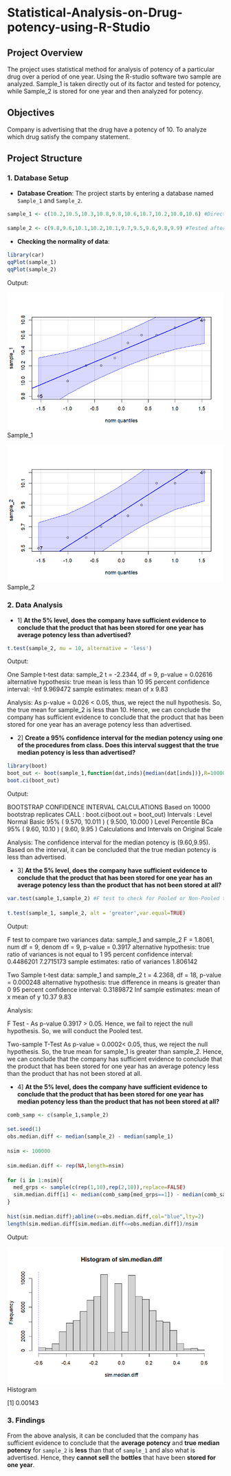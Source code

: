 # Statistical-Analysis-on-Drug-potency-using-R-Studio

## Project Overview

The project uses statistical method for analysis of potency of a particular drug over a period of one year. Using the R-studio software two sample are analyzed. Sample_1 is taken directly out of its factor and tested for potency, while Sample_2 is stored for one year and then analyzed for potency.  

## Objectives

Company is advertising that the drug have a potency of 10. To analyze which drug satisfy the company statement. 

## Project Structure

### 1. Database Setup

- **Database Creation**: The project starts by entering a database named `Sample_1` and `Sample_2`.

```R
sample_1 <- c(10.2,10.5,10.3,10.8,9.8,10.6,10.7,10.2,10.0,10.6) #Directly tested

sample_2 <- c(9.8,9.6,10.1,10.2,10.1,9.7,9.5,9.6,9.8,9.9) #Tested after 1 year
```
- **Checking the normality of data**:

```R
library(car)
qqPlot(sample_1)
qqPlot(sample_2)
```
Output:

![image](https://github.com/Devarbat/Statistical-Analysis-on-Drug-potency-using-R-Studio/blob/29240eea75b1f5d28223ebdf39c1228c37aa36b8/Sample_1.png)
Sample_1

![image_2](https://github.com/Devarbat/Statistical-Analysis-on-Drug-potency-using-R-Studio/blob/29240eea75b1f5d28223ebdf39c1228c37aa36b8/sample_2.png)
Sample_2

### 2. Data Analysis

- 1] **At the 5% level, does the company have sufficient evidence to conclude that the product that has been stored for one year has average potency less than advertised?**

```R
t.test(sample_2, mu = 10, alternative = 'less')
```

Output:

One Sample t-test
data: sample_2
t = -2.2344, df = 9, p-value = 0.02616
alternative hypothesis: true mean is less than 10
95 percent confidence interval:
-Inf 9.969472
sample estimates:
mean of x
9.83

Analysis:
As p-value = 0.026 < 0.05, thus, we reject the null hypothesis. So, the true mean for sample_2 is less than 10. Hence, we can conclude the company has sufficient evidence to conclude that the product that has been stored for one year has an average potency less than advertised.

- 2] **Create a 95% confidence interval for the median potency using one of the procedures from class. Does this interval suggest that the true median potency is less than advertised?**

```R
library(boot)
boot_out <- boot(sample_1,function(dat,inds){median(dat[inds])},R=10000)
boot.ci(boot_out)
```

Output:

BOOTSTRAP CONFIDENCE INTERVAL CALCULATIONS
Based on 10000 bootstrap replicates
CALL :
boot.ci(boot.out = boot_out)
Intervals :
Level Normal Basic
95% ( 9.570, 10.011 ) ( 9.500, 10.000 )
Level Percentile BCa
95% ( 9.60, 10.10 ) ( 9.60, 9.95 )
Calculations and Intervals on Original Scale

Analysis:
The confidence interval for the median potency is (9.60,9.95). Based on the interval, it can be concluded that the true median potency is less than advertised.

- 3] **At the 5% level, does the company have sufficient evidence to conclude that the product that has been stored for one year has an average potency less than the product that has not been stored at all?**

```R
var.test(sample_1,sample_2) #F test to check for Pooled or Non-Pooled test

t.test(sample_1, sample_2, alt = 'greater',var.equal=TRUE)
```

Output:

F test to compare two variances
data: sample_1 and sample_2
F = 1.8061, num df = 9, denom df = 9, p-value = 0.3917
alternative hypothesis: true ratio of variances is not
equal to 1
95 percent confidence interval:
0.4486201 7.2715173
sample estimates:
ratio of variances
1.806142

Two Sample t-test
data: sample_1 and sample_2
t = 4.2368, df = 18, p-value = 0.000248
alternative hypothesis: true difference in means is
greater than 0
95 percent confidence interval:
0.3189872 Inf
sample estimates:
mean of x mean of y
10.37 9.83

Analysis:

F Test -
As p-value 0.3917 > 0.05. Hence, we fail to reject the null hypothesis. So, we will conduct the
Pooled test. 

Two-sample T-Test
As p-value = 0.0002< 0.05, thus, we reject the null hypothesis. So, the true mean for sample_1 is greater than sample_2. Hence, we can conclude that the company has sufficient evidence to conclude that the product that has been stored for one year has an average potency less than the product that has not been stored at all.

- 4] **At the 5% level, does the company have sufficient evidence to conclude that the product that has been stored for one year has median potency less than the product that has not been stored at all?**

```R
comb_samp <- c(sample_1,sample_2)

set.seed(1)
obs.median.diff <- median(sample_2) - median(sample_1)

nsim <- 100000

sim.median.diff <- rep(NA,length=nsim)

for (i in 1:nsim){
  med_grps <- sample(c(rep(1,10),rep(2,10)),replace=FALSE)
  sim.median.diff[i] <- median(comb_samp[med_grps==1]) - median(comb_samp[med_grps==2])
}

hist(sim.median.diff);abline(v=obs.median.diff,col="blue",lty=2)
length(sim.median.diff[sim.median.diff<=obs.median.diff])/nsim
```

Output:

![image_3](https://github.com/Devarbat/Statistical-Analysis-on-Drug-potency-using-R-Studio/blob/29240eea75b1f5d28223ebdf39c1228c37aa36b8/Histogram.png)
Histogram

[1] 0.00143

### 3. Findings

From the above analysis, it can be concluded that the company has sufficient evidence to conclude that the **average potency** and **true median potency** for `sample_2` is **less** than that of `sample_1` and also what is advertised. Hence, they **cannot sell** the **bottles** that have been **stored for one year**.




